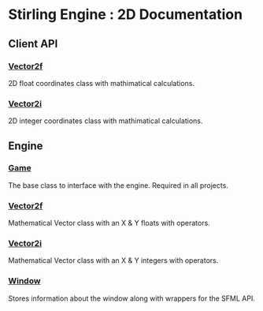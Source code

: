 # Stirling Engine : 2D Documentation

## Client API
### [Vector2f](Manual/API/Vector2f.md)
2D float coordinates class with mathimatical calculations. 

### [Vector2i](Manual/API/Vector2i.md)
2D integer coordinates class with mathimatical calculations.

## Engine
### [Game](Manual/Engine/Game.md)
The base class to interface with the engine. Required in all projects.

### [Vector2f](Manual/Engine/Vector2f.md)
Mathematical Vector class with an X & Y floats with operators.

### [Vector2i](Manual/Engine/Vector2i.md)
Mathematical Vector class with an X & Y integers with operators.

### [Window](Manual/Engine/Window.md)
Stores information about the window along with wrappers for the SFML API.